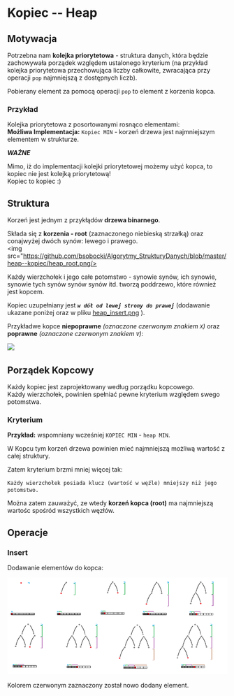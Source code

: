 # Kopiec -- Heap

## Motywacja

Potrzebna nam __kolejka priorytetowa__ - struktura danych, która będzie zachowywała porządek względem ustalonego kryterium 
(na przykład kolejka priorytetowa przechowująca liczby całkowite, zwracająca przy operacji `pop` najmniejszą z dostępnych liczb).  
  
Pobierany element za pomocą operacji `pop` to element z korzenia kopca.  

### Przykład

Kolejka priorytetowa z posortowanymi rosnąco elementami:  
**Możliwa Implementacja:** `Kopiec MIN` - korzeń drzewa jest najmniejszym elementem w strukturze.   

___WAŻNE___  

Mimo, iż do implementacji kolejki priorytetowej możemy użyć kopca, to kopiec nie jest kolejką priorytetową!  
Kopiec to kopiec :)

## Struktura

Korzeń jest jednym z przykłądów **drzewa binarnego**.  

Składa się z **korzenia - root** (zaznaczonego niebieską strzałką) oraz conajwyżej dwóch synów: lewego i prawego.  
<img src="https://github.com/bsobocki/Algorytmy_StrukturyDanych/blob/master/heap--kopiec/heap_root.png/>

Każdy wierzchołek i jego całe potomstwo - synowie synów, ich synowie, synowie tych synów synów synów itd. tworzą poddrzewo, które również jest kopcem.  

Kopiec uzupełniany jest ***`w dół od lewej strony do prawej`*** (dodawanie ukazane poniżej oraz w pliku [heap_insert.png](https://github.com/bsobocki/Algorytmy_StrukturyDanych/blob/master/heap--kopiec/heap_insert.png) ).  

Przykładwe kopce __niepoprawne__ _(oznaczone czerwonym znakiem `X`)_ oraz **poprawne** *(oznaczone czerwonym znakiem `V`)*:  


<img src="https://github.com/bsobocki/Algorytmy_StrukturyDanych/blob/master/heap--kopiec/heap_wrong_and_correct.png"/>

## Porządek Kopcowy

Każdy kopiec jest zaprojektowany według porządku kopcowego.  
Każdy wierzchołek, powinien spełniać pewne kryterium względem swego potomstwa.  

### Kryterium

**Przykład:** wspomniany wcześniej `KOPIEC MIN` - `heap MIN`.  

W Kopcu tym korzeń drzewa powinien mieć najmniejszą możliwą wartość z całej struktury.

Zatem kryterium brzmi mniej więcej tak:
```
Każdy wierzchołek posiada klucz (wartość w węźle) mniejszy niż jego potomstwo.  
```
Można zatem zauważyć, ze wtedy **korzeń kopca (root)** ma najmniejszą wartośc spośród wszystkich węzłów.  

## Operacje 

### Insert
Dodawanie elementów do kopca:

<img src="https://github.com/bsobocki/Algorytmy_StrukturyDanych/blob/master/heap--kopiec/heap_insert.png"/>

Kolorem czerwonym zaznaczony został nowo dodany element.  

